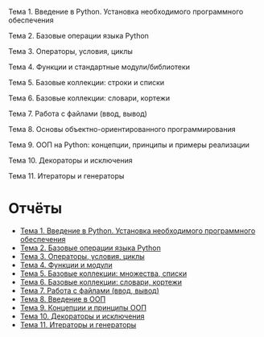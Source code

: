 Тема 1. Введение в Python. Установка необходимого программного обеспечения

Тема 2. Базовые операции языка Python

Тема 3. Операторы, условия, циклы

Тема 4. Функции и стандартные модули/библиотеки

Тема 5. Базовые коллекции: строки и списки

Тема 6. Базовые коллекции: словари, кортежи

Тема 7. Работа с файлами (ввод, вывод)

Тема 8. Основы объектно-ориентированного программирования

Тема 9. ООП на Python: концепции, принципы и примеры реализации

Тема 10. Декораторы и исключения

Тема 11. Итераторы и генераторы

# Отчёты
* [Тема 1. Введение в Python. Установка необходимого программного обеспечения](ССЫЛКА)
* [Тема 2. Базовые операции языка Python](ССЫЛКА)
* [Тема 3. Операторы, условия, циклы](ССЫЛКА)
* [Тема 4. Функции и модули](ССЫЛКА)
* [Тема 5. Базовые коллекции: множества, списки](ССЫЛКА)
* [Тема 6. Базовые коллекции: словари, кортежи](ССЫЛКА)
* [Тема 7. Работа с файлами (ввод, вывод)](ССЫЛКА)
* [Тема 8. Введение в ООП](ССЫЛКА)
* [Тема 9. Концепции и принципы ООП](ССЫЛКА)
* [Тема 10. Декораторы и исключения](ССЫЛКА)
* [Тема 11. Итераторы и генераторы](ССЫЛКА)
